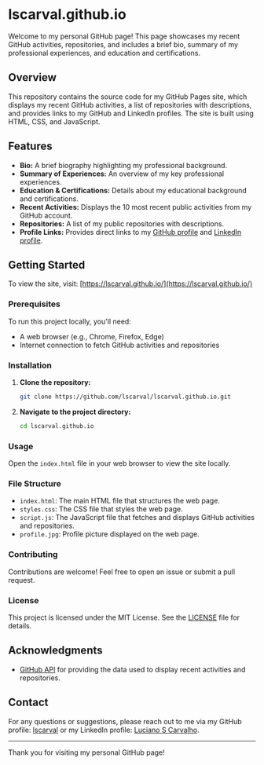 # lscarval.github.io

Welcome to my personal GitHub page! This page showcases my recent GitHub activities, repositories, and includes a brief bio, summary of my professional experiences, and education and certifications.

## Overview

This repository contains the source code for my GitHub Pages site, which displays my recent GitHub activities, a list of repositories with descriptions, and provides links to my GitHub and LinkedIn profiles. The site is built using HTML, CSS, and JavaScript.

## Features

- **Bio:** A brief biography highlighting my professional background.
- **Summary of Experiences:** An overview of my key professional experiences.
- **Education & Certifications:** Details about my educational background and certifications.
- **Recent Activities:** Displays the 10 most recent public activities from my GitHub account.
- **Repositories:** A list of my public repositories with descriptions.
- **Profile Links:** Provides direct links to my [GitHub profile](https://github.com/lscarval) and [LinkedIn profile](https://www.linkedin.com/in/luciano-s-carvalho/).

## Getting Started

To view the site, visit: [https://lscarval.github.io/](https://lscarval.github.io/)

### Prerequisites

To run this project locally, you'll need:

- A web browser (e.g., Chrome, Firefox, Edge)
- Internet connection to fetch GitHub activities and repositories

### Installation

1. **Clone the repository:**
    ```bash
    git clone https://github.com/lscarval/lscarval.github.io.git
    ```
2. **Navigate to the project directory:**
    ```bash
    cd lscarval.github.io
    ```

### Usage

Open the `index.html` file in your web browser to view the site locally.

### File Structure

- `index.html`: The main HTML file that structures the web page.
- `styles.css`: The CSS file that styles the web page.
- `script.js`: The JavaScript file that fetches and displays GitHub activities and repositories.
- `profile.jpg`: Profile picture displayed on the web page.

### Contributing

Contributions are welcome! Feel free to open an issue or submit a pull request.

### License

This project is licensed under the MIT License. See the [LICENSE](LICENSE) file for details.

## Acknowledgments

- [GitHub API](https://docs.github.com/en/rest) for providing the data used to display recent activities and repositories.

## Contact

For any questions or suggestions, please reach out to me via my GitHub profile: [lscarval](https://github.com/lscarval) or my LinkedIn profile: [Luciano S Carvalho](https://www.linkedin.com/in/luciano-s-carvalho/).

---

Thank you for visiting my personal GitHub page!
